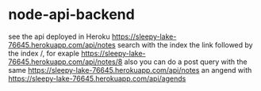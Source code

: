 # node-api-backend
see the api deployed in Heroku 
https://sleepy-lake-76645.herokuapp.com/api/notes
search with the index the link followed by the index /, for exaple https://sleepy-lake-76645.herokuapp.com/api/notes/8
also you can do a post query with the same https://sleepy-lake-76645.herokuapp.com/api/notes
an angend with https://sleepy-lake-76645.herokuapp.com/api/agends
